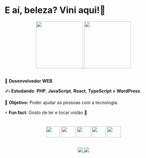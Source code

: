 # E aí, beleza? Vini aqui!👋

<div align='center'>
    <a href="https://github.com/viniNascimento63?tab=repositories">
        <img height="150em" src="https://github-readme-stats.vercel.app/api?username=viniNascimento63&show_icons=true&theme=react&locale=pt-br"&hide=contribs,prs/>
    </a>
    <a href="https://github.com/viniNascimento63?tab=repositories">
        <img height="150em" src="https://github-readme-stats.vercel.app/api/top-langs/?username=viniNascimento63&layout=compact&theme=react&locale=pt-br"/>
    </a>
</div>

##

🧐 **Desenvolvedor WEB**.

✍️ **Estudando**: **PHP**, **JavaScript**, **React**, **TypeScript** e **WordPress**.

🎯 **Objetivo:** Poder ajudar as pessoas com a tecnologia.

⚡ **Fun fact**: Gosto de ler e tocar violão 🎵

##

<div align='center'>
    <img src="https://cdn.jsdelivr.net/gh/devicons/devicon@latest/icons/php/php-original.svg" height='35px' width='45px'/>
    <img src="https://cdn.jsdelivr.net/gh/devicons/devicon/icons/javascript/javascript-original.svg" height='35px' width='45px'/>
    <img src="https://cdn.jsdelivr.net/gh/devicons/devicon@latest/icons/react/react-original-wordmark.svg" height='35px' width='45px'/>
    <img src="https://cdn.jsdelivr.net/gh/devicons/devicon@latest/icons/typescript/typescript-original.svg" height='35px' width='45px'/>
    <img src="https://cdn.jsdelivr.net/gh/devicons/devicon/icons/wordpress/wordpress-plain-wordmark.svg" height='35px' width='45px'/>
</div>

##

<div align='center'>
    <a href='https://www.linkedin.com/in/vin%C3%ADcius-nascimento-920040214/'>
        <img src='https://img.shields.io/badge/linkedin-%230077B5.svg?style=for-the-badge&logo=linkedin&logoColor=white'/>
    </a>
    <a href='mailto: jobsvn@outlook.com'>
        <img src='https://img.shields.io/badge/Microsoft_Outlook-0078D4?style=for-the-badge&logo=microsoft-outlook&logoColor=white'/>
    </a>
</div>
